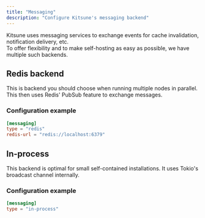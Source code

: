 ```yaml
---
title: "Messaging"
description: "Configure Kitsune's messaging backend"
---
```


Kitsune uses messaging services to exchange events for cache invalidation, notification delivery, etc.  
To offer flexibility and to make self-hosting as easy as possible, we have multiple such backends.

## Redis backend

This is backend you should choose when running multiple nodes in parallel. This then uses Redis' PubSub feature to exchange messages.

### Configuration example

```toml
[messaging]
type = "redis"
redis-url = "redis://localhost:6379"
```

## In-process

This backend is optimal for small self-contained installations. It uses Tokio's broadcast channel internally.

### Configuration example

```toml
[messaging]
type = "in-process"
